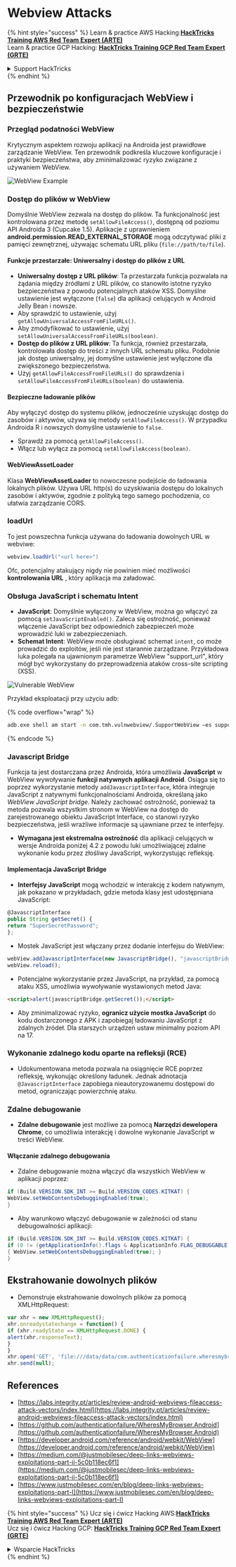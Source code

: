 # Webview Attacks

{% hint style="success" %}
Learn & practice AWS Hacking:<img src="/.gitbook/assets/arte.png" alt="" data-size="line">[**HackTricks Training AWS Red Team Expert (ARTE)**](https://training.hacktricks.xyz/courses/arte)<img src="/.gitbook/assets/arte.png" alt="" data-size="line">\
Learn & practice GCP Hacking: <img src="/.gitbook/assets/grte.png" alt="" data-size="line">[**HackTricks Training GCP Red Team Expert (GRTE)**<img src="/.gitbook/assets/grte.png" alt="" data-size="line">](https://training.hacktricks.xyz/courses/grte)

<details>

<summary>Support HackTricks</summary>

* Check the [**subscription plans**](https://github.com/sponsors/carlospolop)!
* **Join the** 💬 [**Discord group**](https://discord.gg/hRep4RUj7f) or the [**telegram group**](https://t.me/peass) or **follow** us on **Twitter** 🐦 [**@hacktricks\_live**](https://twitter.com/hacktricks\_live)**.**
* **Share hacking tricks by submitting PRs to the** [**HackTricks**](https://github.com/carlospolop/hacktricks) and [**HackTricks Cloud**](https://github.com/carlospolop/hacktricks-cloud) github repos.

</details>
{% endhint %}

## Przewodnik po konfiguracjach WebView i bezpieczeństwie

### Przegląd podatności WebView

Krytycznym aspektem rozwoju aplikacji na Androida jest prawidłowe zarządzanie WebView. Ten przewodnik podkreśla kluczowe konfiguracje i praktyki bezpieczeństwa, aby zminimalizować ryzyko związane z używaniem WebView.

![WebView Example](<../../.gitbook/assets/image (1190).png>)

### **Dostęp do plików w WebView**

Domyślnie WebView zezwala na dostęp do plików. Ta funkcjonalność jest kontrolowana przez metodę `setAllowFileAccess()`, dostępną od poziomu API Androida 3 (Cupcake 1.5). Aplikacje z uprawnieniem **android.permission.READ\_EXTERNAL\_STORAGE** mogą odczytywać pliki z pamięci zewnętrznej, używając schematu URL pliku (`file://path/to/file`).

#### **Funkcje przestarzałe: Uniwersalny i dostęp do plików z URL**

* **Uniwersalny dostęp z URL plików**: Ta przestarzała funkcja pozwalała na żądania między źródłami z URL plików, co stanowiło istotne ryzyko bezpieczeństwa z powodu potencjalnych ataków XSS. Domyślne ustawienie jest wyłączone (`false`) dla aplikacji celujących w Android Jelly Bean i nowsze.
* Aby sprawdzić to ustawienie, użyj `getAllowUniversalAccessFromFileURLs()`.
* Aby zmodyfikować to ustawienie, użyj `setAllowUniversalAccessFromFileURLs(boolean)`.
* **Dostęp do plików z URL plików**: Ta funkcja, również przestarzała, kontrolowała dostęp do treści z innych URL schematu pliku. Podobnie jak dostęp uniwersalny, jej domyślne ustawienie jest wyłączone dla zwiększonego bezpieczeństwa.
* Użyj `getAllowFileAccessFromFileURLs()` do sprawdzenia i `setAllowFileAccessFromFileURLs(boolean)` do ustawienia.

#### **Bezpieczne ładowanie plików**

Aby wyłączyć dostęp do systemu plików, jednocześnie uzyskując dostęp do zasobów i aktywów, używa się metody `setAllowFileAccess()`. W przypadku Androida R i nowszych domyślne ustawienie to `false`.

* Sprawdź za pomocą `getAllowFileAccess()`.
* Włącz lub wyłącz za pomocą `setAllowFileAccess(boolean)`.

#### **WebViewAssetLoader**

Klasa **WebViewAssetLoader** to nowoczesne podejście do ładowania lokalnych plików. Używa URL http(s) do uzyskiwania dostępu do lokalnych zasobów i aktywów, zgodnie z polityką tego samego pochodzenia, co ułatwia zarządzanie CORS.

### loadUrl

To jest powszechna funkcja używana do ładowania dowolnych URL w webviwe:
```java
webview.loadUrl("<url here>")
```
Ofc, potencjalny atakujący nigdy nie powinien mieć możliwości **kontrolowania URL** , który aplikacja ma załadować.

### **Obsługa JavaScript i schematu Intent**

* **JavaScript**: Domyślnie wyłączony w WebView, można go włączyć za pomocą `setJavaScriptEnabled()`. Zaleca się ostrożność, ponieważ włączenie JavaScript bez odpowiednich zabezpieczeń może wprowadzić luki w zabezpieczeniach.
* **Schemat Intent**: WebView może obsługiwać schemat `intent`, co może prowadzić do exploitów, jeśli nie jest starannie zarządzane. Przykładowa luka polegała na ujawnionym parametrze WebView "support\_url", który mógł być wykorzystany do przeprowadzenia ataków cross-site scripting (XSS).

![Vulnerable WebView](<../../.gitbook/assets/image (1191).png>)

Przykład eksploatacji przy użyciu adb:

{% code overflow="wrap" %}
```bash
adb.exe shell am start -n com.tmh.vulnwebview/.SupportWebView –es support_url "https://example.com/xss.html"
```
{% endcode %}

### Javascript Bridge

Funkcja ta jest dostarczana przez Androida, która umożliwia **JavaScript** w WebView wywoływanie **funkcji natywnych aplikacji Android**. Osiąga się to poprzez wykorzystanie metody `addJavascriptInterface`, która integruje JavaScript z natywnymi funkcjonalnościami Androida, określaną jako _WebView JavaScript bridge_. Należy zachować ostrożność, ponieważ ta metoda pozwala wszystkim stronom w WebView na dostęp do zarejestrowanego obiektu JavaScript Interface, co stanowi ryzyko bezpieczeństwa, jeśli wrażliwe informacje są ujawniane przez te interfejsy.

* **Wymagana jest ekstremalna ostrożność** dla aplikacji celujących w wersje Androida poniżej 4.2 z powodu luki umożliwiającej zdalne wykonanie kodu przez złośliwy JavaScript, wykorzystując refleksję.

#### Implementacja JavaScript Bridge

* **Interfejsy JavaScript** mogą wchodzić w interakcję z kodem natywnym, jak pokazano w przykładach, gdzie metoda klasy jest udostępniana JavaScript:
```javascript
@JavascriptInterface
public String getSecret() {
return "SuperSecretPassword";
};
```
* Mostek JavaScript jest włączany przez dodanie interfejsu do WebView:
```javascript
webView.addJavascriptInterface(new JavascriptBridge(), "javascriptBridge");
webView.reload();
```
* Potencjalne wykorzystanie przez JavaScript, na przykład, za pomocą ataku XSS, umożliwia wywoływanie wystawionych metod Java:
```html
<script>alert(javascriptBridge.getSecret());</script>
```
* Aby zminimalizować ryzyko, **ogranicz użycie mostka JavaScript** do kodu dostarczonego z APK i zapobiegaj ładowaniu JavaScript z zdalnych źródeł. Dla starszych urządzeń ustaw minimalny poziom API na 17.

### Wykonanie zdalnego kodu oparte na refleksji (RCE)

* Udokumentowana metoda pozwala na osiągnięcie RCE poprzez refleksję, wykonując określony ładunek. Jednak adnotacja `@JavascriptInterface` zapobiega nieautoryzowanemu dostępowi do metod, ograniczając powierzchnię ataku.

### Zdalne debugowanie

* **Zdalne debugowanie** jest możliwe za pomocą **Narzędzi dewelopera Chrome**, co umożliwia interakcję i dowolne wykonanie JavaScript w treści WebView.

#### Włączanie zdalnego debugowania

* Zdalne debugowanie można włączyć dla wszystkich WebView w aplikacji poprzez:
```java
if (Build.VERSION.SDK_INT >= Build.VERSION_CODES.KITKAT) {
WebView.setWebContentsDebuggingEnabled(true);
}
```
* Aby warunkowo włączyć debugowanie w zależności od stanu debugowalności aplikacji:
```java
if (Build.VERSION.SDK_INT >= Build.VERSION_CODES.KITKAT) {
if (0 != (getApplicationInfo().flags & ApplicationInfo.FLAG_DEBUGGABLE))
{ WebView.setWebContentsDebuggingEnabled(true); }
}
```
## Ekstrahowanie dowolnych plików

* Demonstruje ekstrahowanie dowolnych plików za pomocą XMLHttpRequest:
```javascript
var xhr = new XMLHttpRequest();
xhr.onreadystatechange = function() {
if (xhr.readyState == XMLHttpRequest.DONE) {
alert(xhr.responseText);
}
}
xhr.open('GET', 'file:///data/data/com.authenticationfailure.wheresmybrowser/databases/super_secret.db', true);
xhr.send(null);
```
## References

* [https://labs.integrity.pt/articles/review-android-webviews-fileaccess-attack-vectors/index.html](https://labs.integrity.pt/articles/review-android-webviews-fileaccess-attack-vectors/index.html)
* [https://github.com/authenticationfailure/WheresMyBrowser.Android](https://github.com/authenticationfailure/WheresMyBrowser.Android)
* [https://developer.android.com/reference/android/webkit/WebView](https://developer.android.com/reference/android/webkit/WebView)
* [https://medium.com/@justmobilesec/deep-links-webviews-exploitations-part-ii-5c0b118ec6f1](https://medium.com/@justmobilesec/deep-links-webviews-exploitations-part-ii-5c0b118ec6f1)
* [https://www.justmobilesec.com/en/blog/deep-links-webviews-exploitations-part-I](https://www.justmobilesec.com/en/blog/deep-links-webviews-exploitations-part-I)

{% hint style="success" %}
Ucz się i ćwicz Hacking AWS:<img src="/.gitbook/assets/arte.png" alt="" data-size="line">[**HackTricks Training AWS Red Team Expert (ARTE)**](https://training.hacktricks.xyz/courses/arte)<img src="/.gitbook/assets/arte.png" alt="" data-size="line">\
Ucz się i ćwicz Hacking GCP: <img src="/.gitbook/assets/grte.png" alt="" data-size="line">[**HackTricks Training GCP Red Team Expert (GRTE)**<img src="/.gitbook/assets/grte.png" alt="" data-size="line">](https://training.hacktricks.xyz/courses/grte)

<details>

<summary>Wsparcie HackTricks</summary>

* Sprawdź [**plany subskrypcyjne**](https://github.com/sponsors/carlospolop)!
* **Dołącz do** 💬 [**grupy Discord**](https://discord.gg/hRep4RUj7f) lub [**grupy telegram**](https://t.me/peass) lub **śledź** nas na **Twitterze** 🐦 [**@hacktricks\_live**](https://twitter.com/hacktricks\_live)**.**
* **Podziel się trikami hackingowymi, przesyłając PR-y do** [**HackTricks**](https://github.com/carlospolop/hacktricks) i [**HackTricks Cloud**](https://github.com/carlospolop/hacktricks-cloud) repozytoriów github.

</details>
{% endhint %}
